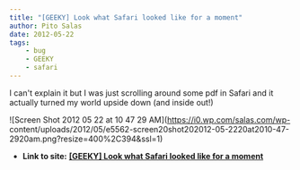 ```yaml
---
title: "[GEEKY] Look what Safari looked like for a moment"
author: Pito Salas
date: 2012-05-22
tags:
    - bug
    - GEEKY
    - safari
---
```




I can't explain it but I was just scrolling around some pdf in Safari and it
actually turned my world upside down (and inside out!)

![Screen Shot 2012 05 22 at 10 47 29 AM](https://i0.wp.com/salas.com/wp-
content/uploads/2012/05/e5562-screen20shot202012-05-2220at2010-47-2920am.png?resize=400%2C394&ssl=1)


* **Link to site:** **[[GEEKY] Look what Safari looked like for a moment](None)**
